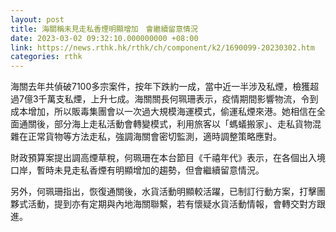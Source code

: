 ```yaml
---
layout: post
title: 海關稱未見走私香煙明顯增加　會繼續留意情況
date: 2023-03-02 09:32:10.000000000 +08:00
link: https://news.rthk.hk/rthk/ch/component/k2/1690099-20230302.htm
categories: rthk
---
```


海關去年共偵破7100多宗案件，按年下跌約一成，當中近一半涉及私煙，檢獲超過7億3千萬支私煙，上升七成。海關關長何珮珊表示，疫情期間影響物流，令到成本增加，所以販毒集團會以一次過大規模海運模式，偷運私煙來港。她相信在全面通關後，部分海上走私活動會轉變模式，利用旅客以「螞蟻搬家」、走私貨物混雜在正常貨物等方法走私，強調海關會密切監測，適時調整策略應對。

財政預算案提出調高煙草稅，何珮珊在本台節目《千禧年代》表示，在各個出入境口岸，暫時未見走私香煙有明顯增加的趨勢，但會繼續留意情況。

另外，何珮珊指出，恢復通關後，水貨活動明顯較活躍，已制訂行動方案，打擊團夥式活動，提到亦有定期與內地海關聯繫，若有懷疑水貨活動情報，會轉交對方跟進。
